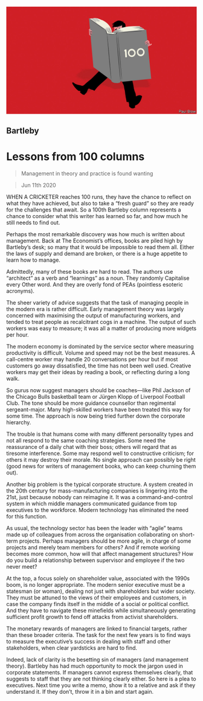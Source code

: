 ![](./images/20200613_WBD001_0.jpg)

## Bartleby

# Lessons from 100 columns

> Management in theory and practice is found wanting

> Jun 11th 2020

WHEN A CRICKETER reaches 100 runs, they have the chance to reflect on what they have achieved, but also to take a “fresh guard” so they are ready for the challenges that await. So a 100th Bartleby column represents a chance to consider what this writer has learned so far, and how much he still needs to find out.

Perhaps the most remarkable discovery was how much is written about management. Back at The Economist’s offices, books are piled high by Bartleby’s desk; so many that it would be impossible to read them all. Either the laws of supply and demand are broken, or there is a huge appetite to learn how to manage.

Admittedly, many of these books are hard to read. The authors use “architect” as a verb and “learnings” as a noun. They randomly Capitalise every Other word. And they are overly fond of PEAs (pointless esoteric acronyms).

The sheer variety of advice suggests that the task of managing people in the modern era is rather difficult. Early management theory was largely concerned with maximising the output of manufacturing workers, and tended to treat people as recalcitrant cogs in a machine. The output of such workers was easy to measure; it was all a matter of producing more widgets per hour.

The modern economy is dominated by the service sector where measuring productivity is difficult. Volume and speed may not be the best measures. A call-centre worker may handle 20 conversations per hour but if most customers go away dissatisfied, the time has not been well used. Creative workers may get their ideas by reading a book, or reflecting during a long walk.

So gurus now suggest managers should be coaches—like Phil Jackson of the Chicago Bulls basketball team or Jürgen Klopp of Liverpool Football Club. The tone should be more guidance counsellor than regimental sergeant-major. Many high-skilled workers have been treated this way for some time. The approach is now being tried further down the corporate hierarchy.

The trouble is that humans come with many different personality types and not all respond to the same coaching strategies. Some need the reassurance of a daily chat with their boss; others will regard that as tiresome interference. Some may respond well to constructive criticism; for others it may destroy their morale. No single approach can possibly be right (good news for writers of management books, who can keep churning them out).

Another big problem is the typical corporate structure. A system created in the 20th century for mass-manufacturing companies is lingering into the 21st, just because nobody can reimagine it. It was a command-and-control system in which middle managers communicated guidance from top executives to the workforce. Modern technology has eliminated the need for this function.

As usual, the technology sector has been the leader with “agile” teams made up of colleagues from across the organisation collaborating on short-term projects. Perhaps managers should be more agile, in charge of some projects and merely team members for others? And if remote working becomes more common, how will that affect management structures? How do you build a relationship between supervisor and employee if the two never meet?

At the top, a focus solely on shareholder value, associated with the 1990s boom, is no longer appropriate. The modern senior executive must be a statesman (or woman), dealing not just with shareholders but wider society. They must be attuned to the views of their employees and customers, in case the company finds itself in the middle of a social or political conflict. And they have to navigate these minefields while simultaneously generating sufficient profit growth to fend off attacks from activist shareholders.

The monetary rewards of managers are linked to financial targets, rather than these broader criteria. The task for the next few years is to find ways to measure the executive’s success in dealing with staff and other stakeholders, when clear yardsticks are hard to find.

Indeed, lack of clarity is the besetting sin of managers (and management theory). Bartleby has had much opportunity to mock the jargon used in corporate statements. If managers cannot express themselves clearly, that suggests to staff that they are not thinking clearly either. So here is a plea to executives. Next time you write a memo, show it to a relative and ask if they understand it. If they don’t, throw it in a bin and start again.
